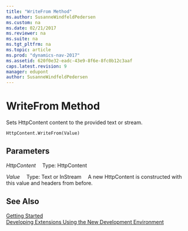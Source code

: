 ```yaml
---
title: "WriteFrom Method"
ms.author: SusanneWindfeldPedersen
ms.custom: na
ms.date: 02/21/2017
ms.reviewer: na
ms.suite: na
ms.tgt_pltfrm: na
ms.topic: article
ms.prod: "dynamics-nav-2017"
ms.assetid: 620f0e32-eadc-43e9-8f6e-8fc0b12c3aaf
caps.latest.revision: 9
manager: edupont
author: SusanneWindfeldPedersen
---
```


# WriteFrom Method
Sets HttpContent content to the provided text or stream.

```
HttpContent.WriteFrom(Value)
```

## Parameters
*HttpContent*
&emsp;Type: HttpContent

*Value*
&emsp;Type: Text or InStream
&emsp;A new HttpContent is constructed with this value and headers from before.

## See Also
[Getting Started](newdev-get-started.md)  
[Developing Extensions Using the New Development Environment](newdev-dev-overview.md)